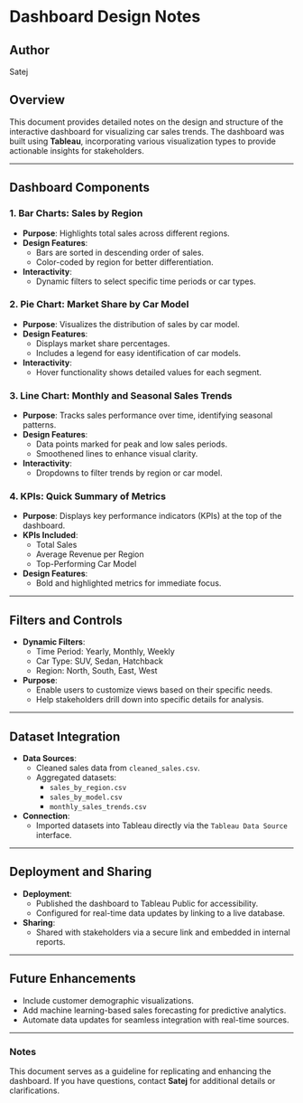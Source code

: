 # Dashboard Design Notes

## Author
Satej

## Overview
This document provides detailed notes on the design and structure of the interactive dashboard for visualizing car sales trends. The dashboard was built using **Tableau**, incorporating various visualization types to provide actionable insights for stakeholders.

---

## Dashboard Components

### 1. **Bar Charts: Sales by Region**
   - **Purpose**: Highlights total sales across different regions.
   - **Design Features**:
     - Bars are sorted in descending order of sales.
     - Color-coded by region for better differentiation.
   - **Interactivity**:
     - Dynamic filters to select specific time periods or car types.

### 2. **Pie Chart: Market Share by Car Model**
   - **Purpose**: Visualizes the distribution of sales by car model.
   - **Design Features**:
     - Displays market share percentages.
     - Includes a legend for easy identification of car models.
   - **Interactivity**:
     - Hover functionality shows detailed values for each segment.

### 3. **Line Chart: Monthly and Seasonal Sales Trends**
   - **Purpose**: Tracks sales performance over time, identifying seasonal patterns.
   - **Design Features**:
     - Data points marked for peak and low sales periods.
     - Smoothened lines to enhance visual clarity.
   - **Interactivity**:
     - Dropdowns to filter trends by region or car model.

### 4. **KPIs: Quick Summary of Metrics**
   - **Purpose**: Displays key performance indicators (KPIs) at the top of the dashboard.
   - **KPIs Included**:
     - Total Sales
     - Average Revenue per Region
     - Top-Performing Car Model
   - **Design Features**:
     - Bold and highlighted metrics for immediate focus.

---

## Filters and Controls
- **Dynamic Filters**:
  - Time Period: Yearly, Monthly, Weekly
  - Car Type: SUV, Sedan, Hatchback
  - Region: North, South, East, West
- **Purpose**:
  - Enable users to customize views based on their specific needs.
  - Help stakeholders drill down into specific details for analysis.

---

## Dataset Integration
- **Data Sources**:
  - Cleaned sales data from `cleaned_sales.csv`.
  - Aggregated datasets:
    - `sales_by_region.csv`
    - `sales_by_model.csv`
    - `monthly_sales_trends.csv`
- **Connection**:
  - Imported datasets into Tableau directly via the `Tableau Data Source` interface.

---

## Deployment and Sharing
- **Deployment**:
  - Published the dashboard to Tableau Public for accessibility.
  - Configured for real-time data updates by linking to a live database.
- **Sharing**:
  - Shared with stakeholders via a secure link and embedded in internal reports.

---

## Future Enhancements
- Include customer demographic visualizations.
- Add machine learning-based sales forecasting for predictive analytics.
- Automate data updates for seamless integration with real-time sources.

---

### Notes
This document serves as a guideline for replicating and enhancing the dashboard. If you have questions, contact **Satej** for additional details or clarifications.
